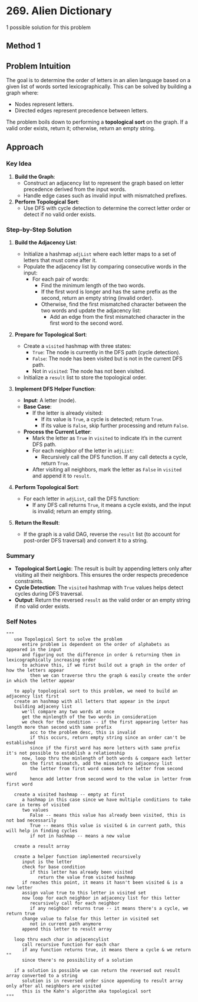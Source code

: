 # 269. Alien Dictionary

1 possible solution for this problem  

## Method 1

## Problem Intuition
The goal is to determine the order of letters in an alien language based on a given list of words sorted lexicographically. This can be solved by building a graph where:
- Nodes represent letters.
- Directed edges represent precedence between letters.
  
The problem boils down to performing a **topological sort** on the graph. If a valid order exists, return it; otherwise, return an empty string.

## Approach

### Key Idea
1. **Build the Graph**:
   - Construct an adjacency list to represent the graph based on letter precedence derived from the input words.
   - Handle edge cases such as invalid input with mismatched prefixes.
2. **Perform Topological Sort**:
   - Use DFS with cycle detection to determine the correct letter order or detect if no valid order exists.

### Step-by-Step Solution

1. **Build the Adjacency List**:
   - Initialize a hashmap `adjList` where each letter maps to a set of letters that must come after it.
   - Populate the adjacency list by comparing consecutive words in the input:
     - For each pair of words:
       - Find the minimum length of the two words.
       - If the first word is longer and has the same prefix as the second, return an empty string (invalid order).
       - Otherwise, find the first mismatched character between the two words and update the adjacency list:
         - Add an edge from the first mismatched character in the first word to the second word.

2. **Prepare for Topological Sort**:
   - Create a `visited` hashmap with three states:
     - `True`: The node is currently in the DFS path (cycle detection).
     - `False`: The node has been visited but is not in the current DFS path.
     - Not in `visited`: The node has not been visited.
   - Initialize a `result` list to store the topological order.

3. **Implement DFS Helper Function**:
   - **Input**: A letter (node).
   - **Base Case**:
     - If the letter is already visited:
       - If its value is `True`, a cycle is detected; return `True`.
       - If its value is `False`, skip further processing and return `False`.
   - **Process the Current Letter**:
     - Mark the letter as `True` in `visited` to indicate it’s in the current DFS path.
     - For each neighbor of the letter in `adjList`:
       - Recursively call the DFS function. If any call detects a cycle, return `True`.
     - After visiting all neighbors, mark the letter as `False` in `visited` and append it to `result`.

4. **Perform Topological Sort**:
   - For each letter in `adjList`, call the DFS function:
     - If any DFS call returns `True`, it means a cycle exists, and the input is invalid; return an empty string.

5. **Return the Result**:
   - If the graph is a valid DAG, reverse the `result` list (to account for post-order DFS traversal) and convert it to a string.

### Summary
- **Topological Sort Logic**: The result is built by appending letters only after visiting all their neighbors. This ensures the order respects precedence constraints.
- **Cycle Detection**: The `visited` hashmap with `True` values helps detect cycles during DFS traversal.
- **Output**: Return the reversed `result` as the valid order or an empty string if no valid order exists.

### Self Notes

```
"""
   use Topological Sort to solve the problem
      entire problem is dependent on the order of alphabets as appeared in the input 
      and figuring out the difference in order & returning them in lexicographically increasing order
      to achieve this, if we first build out a graph in the order of how the letters appear
         then we can traverse thru the graph & easily create the order in which the letter appear
   
   to apply topological sort to this problem, we need to build an adjacency list first
   create an hashmap with all letters that appear in the input
   building adjaceny list
      we'll compare any two words at once
      get the minlength of the two words in consideration
      we check for the condition -- if the first appearing letter has length more than second with same prefix
         acc to the problem desc, this is invalid
         if this occurs, return empty string since an order can't be established
         since if the first word has more letters with same prefix it's not possible to establish a relationship
      now, loop thru the minlength of both words & compare each letter
      on the first mismatch, add the mismatch to adjacency list
         the letter from first word comes before letter from second word
         hence add letter from second word to the value in letter from first word
      
   create a visited hashmap -- empty at first
      a hashmap in this case since we have multiple conditions to take care in terms of visited
      two values 
         False -- means this value has already been visited, this is not bad necessarily
         True -- means this value is visited & in current path, this will help in finding cycles
         if not in hashmap -- means a new value
   
   create a result array

   create a helper function implemented recursively
      input is the letter
      check for base condition
         if this letter has already been visited
            return the value from visited hashmap
      if reaches this point, it means it hasn't been visited & is a new letter
      assign value true to this letter in visited set
      now loop for each neighbor in adjacency list for this letter
         recursively call for each neighbor
         if any neighbor returns true -- it means there's a cycle, we return true
      change value to false for this letter in visited set
         not in current path anymore
      append this letter to result array
   
   loop thru each char in adjacencylist 
      call recursive function for each char
      if any function returns true, it means there a cycle & we return ""
      since there's no possibility of a solution
   
   if a solution is possible we can return the reversed out result array converted to a string
      solution is in reversed order since appending to result array only after all neighbors are visited
      this is the Kahn's algorithm aka topological sort
"""
```
